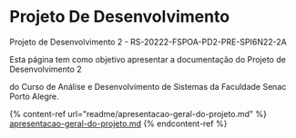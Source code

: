 # Projeto De Desenvolvimento

Projeto de Desenvolvimento 2 - RS-20222-FSPOA-PD2-PRE-SPI6N22-2A

Esta página tem como objetivo apresentar a documentação do Projeto de Desenvolvimento 2&#x20;

do Curso de Análise e Desenvolvimento de Sistemas da Faculdade Senac Porto Alegre.



{% content-ref url="readme/apresentacao-geral-do-projeto.md" %}
[apresentacao-geral-do-projeto.md](readme/apresentacao-geral-do-projeto.md)
{% endcontent-ref %}
